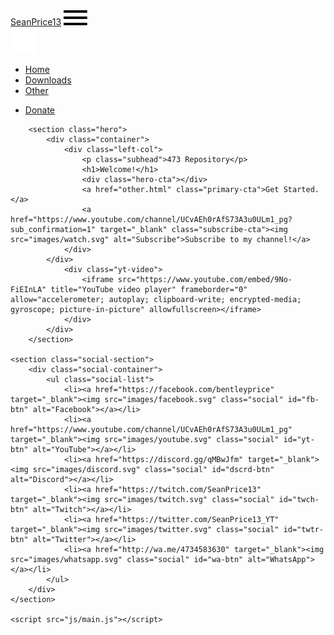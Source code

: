 <!DOCTYPE html>
<html lang="en">
<head>
    <meta charset="UTF-8">
    <meta name="viewport" content="width=device-width, initial-scale=1.0">
    <title>SeanPrice13</title>
    <link rel="stylesheet" href="css/main.css">
    <link rel="icon" type="image/jpg" href="/SeanPrice13/images/sp13.jpg">
</head>
<body>
    <div class="navbar">
        <div class="container">
            <a class="logo" href="index.html">SeanPrice<span>13</span></a>
            <img id="mobile-cta" class="mobile-menu" src="images/menu.svg" alt="Open Navigation">
            <nav>
                <img id="mobile-exit" class="mobile-menu-exit" src="images/exit.svg" alt="Exit Navigation">
                <ul class="primary-nav">
                    <li class="current"><a href="index.html">Home</a></li>
                    <li><a href="downloads.html">Downloads</a></li>
                    <li><a href="other.html">Other</a></li>
                </ul>
                <ul class="secondary-nav">
                    <li><a href="donate.html">Donate</a></li>                       
                </ul>
            </nav>
        </div>
    </div>

        <section class="hero">
            <div class="container">
                <div class="left-col">
                    <p class="subhead">473 Repository</p>
                    <h1>Welcome!</h1>
                    <div class="hero-cta"></div>
                    <a href="other.html" class="primary-cta">Get Started.</a>
                    <a href="https://www.youtube.com/channel/UCvAEh0rAfS73A3u0ULm1_pg?sub_confirmation=1" target="_blank" class="subscribe-cta"><img src="images/watch.svg" alt="Subscribe">Subscribe to my channel!</a>
                </div>
            </div>
                <div class="yt-video">
                    <iframe src="https://www.youtube.com/embed/9No-FiEInLA" title="YouTube video player" frameborder="0" allow="accelerometer; autoplay; clipboard-write; encrypted-media; gyroscope; picture-in-picture" allowfullscreen></iframe>
                </div>
            </div>
        </section>

    <section class="social-section">
        <div class="social-container">
            <ul class="social-list">
                <li><a href="https://facebook.com/bentleyprice" target="_blank"><img src="images/facebook.svg" class="social" id="fb-btn" alt="Facebook"></a></li>
                <li><a href="https://www.youtube.com/channel/UCvAEh0rAfS73A3u0ULm1_pg" target="_blank"><img src="images/youtube.svg" class="social" id="yt-btn" alt="YouTube"></a></li>
                <li><a href="https://discord.gg/qMBwJfm" target="_blank"><img src="images/discord.svg" class="social" id="dscrd-btn" alt="Discord"></a></li>
                <li><a href="https://twitch.com/SeanPrice13" target="_blank"><img src="images/twitch.svg" class="social" id="twch-btn" alt="Twitch"></a></li>
                <li><a href="https://twitter.com/SeanPrice13_YT" target="_blank"><img src="images/twitter.svg" class="social" id="twtr-btn" alt="Twitter"></a></li>
                <li><a href="http://wa.me/4734583630" target="_blank"><img src="images/whatsapp.svg" class="social" id="wa-btn" alt="WhatsApp"></a></li>
            </ul>
        </div>
    </section>

    <script src="js/main.js"></script>

</body>
</html>
